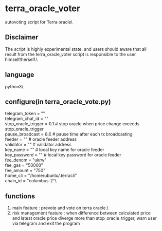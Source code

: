 # terra_oracle_voter
autovoting script for Terra oracle\\

## Disclaimer
The script is highly experimental state, and users should aware that all result from the terra_oracle_voter script is responsible to the user himself/herself.\\

## language
python3\\

## configure(in terra_oracle_vote.py)
telegram_token = ""\
telegram_chat_id = ""\
stop_oracle_trigger = 0.1 # stop oracle when price change exceeds stop_oracle_trigger\
pause_broadcast = 8.0 # pause time after each tx broadcasting\
feeder = "" # oracle feeder address\
validator = "" # validator address\
key_name = "" # local key name for oracle feeder\
key_password = "" # local key password for oracle feeder\
fee_denom = "ukrw"\
fee_gas = "50000"\
fee_amount = "750"\
home_cli = "/home/ubuntu/.terracli"\
chain_id = "columbus-2"\\

## functions
1. main feature : prevote and vote on terra oracle.\
2. risk management feature : when difference between calculated price and latest oracle price diverge more than stop_oracle_trigger, warn user via telegram and exit the program
